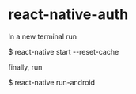 # react-native-auth
In a new terminal run

$ react-native start --reset-cache

finally, run

$ react-native run-android
